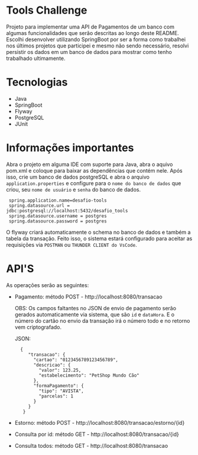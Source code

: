 # Tools Challenge

Projeto para implementar uma API de Pagamentos de um banco com algumas funcionalidades que serão descritas ao longo deste README.
Escolhi desenvolver utilizando SpringBoot por ser a forma como trabalhei nos últimos projetos que participei e mesmo não sendo necessário, resolvi persistir os dados em um banco de dados para mostrar como tenho trabalhado ultimamente. 



# Tecnologias
  - Java
  - SpringBoot
  - Flyway
  - PostgreSQL
  - JUnit

# Informações importantes

Abra o projeto em alguma IDE com suporte para Java, abra o aquivo pom.xml e coloque para baixar as dependências que contém nele.
Após isso, crie um banco de dados postgreSQL e abra o arquivo ``application.properties`` e configure para o ``nome do banco de dados`` que criou, seu ``nome de usuário`` e ``senha`` do banco de dados. 

     spring.application.name=desafio-tools
     spring.datasource.url = jdbc:postgresql://localhost:5432/desafio_tools
     spring.datasource.username = postgres
     spring.datasource.password = postgres

O flyway criará automaticamente o schema no banco de dados e também a tabela da transação. Feito isso, o sistema estará configurado para aceitar as requisições via ```POSTMAN``` ou ```THUNDER CLIENT do VsCode```.

# API'S

As operações serão as seguintes:
- Pagamento: método POST - http://localhost:8080/transacao
  
    OBS: Os campos faltantes no JSON de envio de pagamento serão gerados automaticamente via sistema, que são ``id`` e ``dataHora``. E o número do cartão no envio da transação irá o número todo e no retorno vem criptografado.
  
   JSON:
     ```{
       {
          "transacao": {
            "cartao": "0123456789123456789",
            "descricao": {
              "valor": 123.25,
              "estabelecimento": "PetShop Mundo Cão"
            },
            "formaPagamento": {
              "tipo": "AVISTA",
              "parcelas": 1
            }
          }
        }
    
- Estorno: método POST - http://localhost:8080/transacao/estorno/{id}



- Consulta por id: método GET - http://localhost:8080/transacao/{id}
- Consulta todos: método GET - http://localhost:8080/transacao
